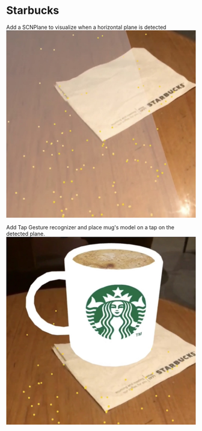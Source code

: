 # Starbucks

Add a SCNPlane to visualize when a horizontal plane is detected
![alt text](https://github.com/vkyvikash/Starbucks/blob/master/Plane%20Detection.jpg)

Add Tap Gesture recognizer and place mug's model on a tap on the detected plane.
![alt text](https://github.com/vkyvikash/Starbucks/blob/master/Coffee%20mug.jpg)
